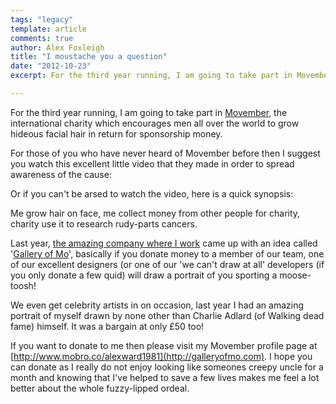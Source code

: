 ```yaml
---
tags: "legacy"
template: article 
comments: true 
author: Alex Foxleigh
title: "I moustache you a question"
date: "2012-10-23"
excerpt: For the third year running, I am going to take part in Movember, the international charity which encourages men all over the world to grow hideous facial hair in return for sponsorship money.

---
```


For the third year running, I am going to take part in [Movember](http://www.movember.com), the international charity which encourages men all over the world to grow hideous facial hair in return for sponsorship money.

<!-- end -->

For those of you who have never heard of Movember before then I suggest you watch this excellent little video that they made in order to spread awareness of the cause:

<video-embed type="youtube" watch="dAGD28hmSsA" />

Or if you can't be arsed to watch the video, here is a quick synopsis:

Me grow hair on face, me collect money from other people for charity, charity use it to research rudy-parts cancers.

Last year, [the amazing company where I work](http://twentysixdigital.com/) came up with an idea called '[Gallery of Mo](http://galleryofmo.com)', basically if you donate money to a member of our team, one of our excellent designers (or one of our 'we can't draw at all' developers (if you only donate a few quid) will draw a portrait of you sporting a moose-toosh!

We even get celebrity artists in on occasion, last year I had an amazing portrait of myself drawn by none other than Charlie Adlard (of Walking dead fame) himself. It was a bargain at only £50 too!

If you want to donate to me then please visit my Movember profile page at [http://www.mobro.co/alexward1981](http://galleryofmo.com). I hope you can donate as I really do not enjoy looking like someones creepy uncle for a month and knowing that I've helped to save a few lives makes me feel a lot better about the whole fuzzy-lipped ordeal.
